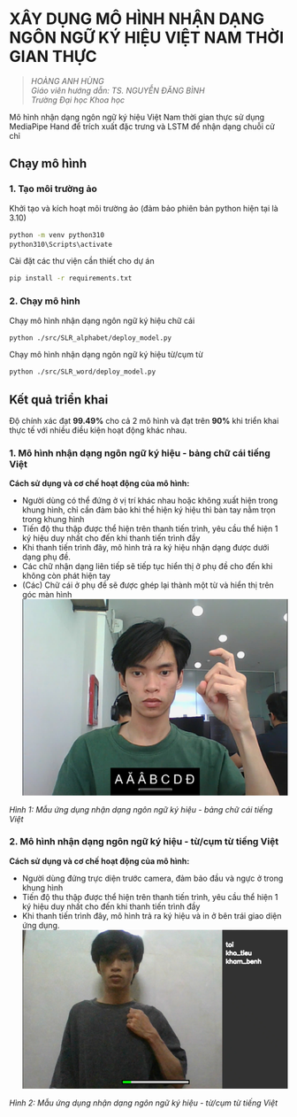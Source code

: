 # XÂY DỤNG MÔ HÌNH NHẬN DẠNG NGÔN NGỮ KÝ HIỆU VIỆT NAM THỜI GIAN THỰC
> *HOÀNG ANH HÙNG*  
> *Giáo viên hướng dẫn: TS. NGUYỄN ĐĂNG BÌNH*  
> *Trường Đại học Khoa học*

Mô hình nhận dạng ngôn ngữ ký hiệu Việt Nam thời gian thực sử dụng MediaPipe Hand để trích xuất đặc trưng và LSTM để nhận dạng chuỗi cử chỉ

## Chạy mô hình
### 1. Tạo môi trường ảo

Khởi tạo và kích hoạt môi trường ảo (đảm bảo phiên bản python hiện tại là 3.10)
```bash
python -m venv python310
python310\Scripts\activate
```

Cài đặt các thư viện cần thiết cho dự án
```bash
pip install -r requirements.txt
```

### 2. Chạy mô hình

Chạy mô hình nhận dạng ngôn ngữ ký hiệu chữ cái
```bash
python ./src/SLR_alphabet/deploy_model.py
```

Chạy mô hình nhận dạng ngôn ngữ ký hiệu từ/cụm từ
```bash
python ./src/SLR_word/deploy_model.py
```

## Kết quả triển khai
Độ chính xác đạt **99.49%** cho cả 2 mô hình và đạt trên **90%** khi triển khai thực tế với nhiều điều kiện hoạt động khác nhau.

### 1. Mô hình nhận dạng ngôn ngữ ký hiệu - bảng chữ cái tiếng Việt

**Cách sử dụng và cơ chế hoạt động của mô hình:**
- Người dùng có thể đứng ở vị trí khác nhau hoặc không xuất hiện trong khung hình, chỉ cần đảm bảo khi thể hiện ký hiệu thì bàn tay nằm trọn trong khung hình
- Tiến độ thu thập được thể hiện trên thanh tiến trình, yêu cầu thể hiện 1 ký hiệu duy nhất cho đến khi thanh tiến trình đầy
- Khi thanh tiến trình đây, mô hình trả ra ký hiệu nhận dạng được dưới dạng phụ đề.
- Các chữ nhận dạng liên tiếp sẽ tiếp tục hiển thị ở phụ đề cho đến khi không còn phát hiện tay
- (Các) Chữ cái ở phụ đề sẽ được ghép lại thành một từ và hiển thị trên góc màn hình
![SLR alphabet](evaluation/test/image_1.png)

*Hình 1: Mẫu ứng dụng nhận dạng ngôn ngữ ký hiệu - bảng chữ cái tiếng Việt*

### 2. Mô hình nhận dạng ngôn ngữ ký hiệu - từ/cụm từ tiếng Việt

**Cách sử dụng và cơ chế hoạt động của mô hình:**
- Người dùng đứng trực diện trước camera, đảm bảo đầu và ngực ở trong khung hình
- Tiến độ thu thập được thể hiện trên thanh tiến trình, yêu cầu thể hiện 1 ký hiệu duy nhất cho đến khi thanh tiến trình đầy
- Khi thanh tiến trình đây, mô hình trả ra ký hiệu và in ở bên trái giao diện ứng dụng.
![SLR word](evaluation/test/image_2.png)

*Hình 2: Mẫu ứng dụng nhận dạng ngôn ngữ ký hiệu - từ/cụm từ tiếng Việt*
